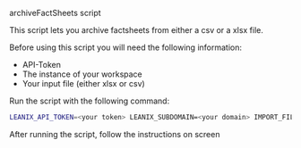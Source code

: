 archiveFactSheets script

This script lets you archive factsheets from either a csv or a xlsx file.  

Before using this script you will need the following information:
- API-Token
- The instance of your workspace
- Your input file (either xlsx or csv)

Run the script with the following command:  
```bash
LEANIX_API_TOKEN=<your token> LEANIX_SUBDOMAIN=<your domain> IMPORT_FILE=<your input file> python archiveFactsheets.py
```

After running the script, follow the instructions on screen